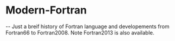 # Modern-Fortran
-- Just a breif history of Fortran language and developements from Fortran66 to Fortran2008. Note Fortran2013 is also available.
